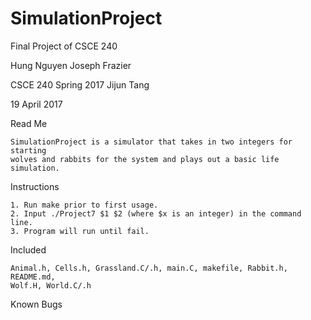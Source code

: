 # SimulationProject
Final Project of CSCE 240

Hung Nguyen
Joseph Frazier

CSCE 240 Spring 2017
Jijun Tang

19 April 2017

Read Me

	SimulationProject is a simulator that takes in two integers for starting
	wolves and rabbits for the system and plays out a basic life simulation.
	
Instructions
	
	1. Run make prior to first usage.
	2. Input ./Project7 $1 $2 (where $x is an integer) in the command line.
	3. Program will run until fail.
	
Included

	Animal.h, Cells.h, Grassland.C/.h, main.C, makefile, Rabbit.h, README.md,
	Wolf.H, World.C/.h
	
Known Bugs

	
